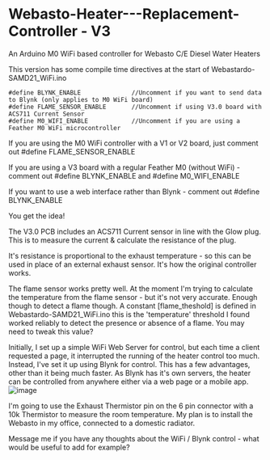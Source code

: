 # Webasto-Heater---Replacement-Controller - V3
An Arduino M0 WiFi based controller for Webasto C/E Diesel Water Heaters

This version has some compile time directives at the start of Webastardo-SAMD21_WiFi.ino
```
#define BLYNK_ENABLE              //Uncomment if you want to send data to Blynk (only applies to M0 WiFi board)
#define FLAME_SENSOR_ENABLE       //Uncomment if using V3.0 board with ACS711 Current Sensor
#define M0_WIFI_ENABLE            //Uncomment if you are using a Feather M0 WiFi microcontroller
```
If you are using the M0 WiFi controller with a V1 or V2 board, just comment out #define FLAME_SENSOR_ENABLE

If you are using a V3 board with a regular Feather M0 (without WiFi) - comment out #define BLYNK_ENABLE and #define M0_WIFI_ENABLE

If you want to use a web interface rather than Blynk - comment out #define BLYNK_ENABLE

You get the idea!

The V3.0 PCB includes an ACS711 Current sensor in line with the Glow plug.  This is to measure the current & calculate the resistance of the plug.

It's resistance is proportional to the exhaust temperature - so this can be used in place of an external exhaust sensor.  It's how the original controller works.

The flame sensor works pretty well.  At the moment I'm trying to calculate the temperature from the flame sensor - but it's not very accurate.  Enough though to detect a flame though.  A constant [flame_theshold] is defined in Webastardo-SAMD21_WiFi.ino  this is the 'temperature' threshold I found worked reliably to detect the presence or absence of a flame.  You may need to tweak this value?

Initially, I set up a simple WiFi Web Server for control, but each time a client requested a page, it interrupted the running of the heater control too much.  Instead, I've set it up using Blynk for control.  This has a few advantages, other than it being much faster.  As Blynk has it's own servers, the heater can be controlled from anywhere either via a web page or a mobile app.
![image](https://user-images.githubusercontent.com/13219057/208894111-aaec3692-a0ec-4785-b11c-fa1f88bb0fd0.png)

I'm going to use the Exhaust Thermistor pin on the 6 pin connector with a 10k Thermistor to measure the room temperature.  My plan is to install the Webasto in my office, connected to a domestic radiator.

Message me if you have any thoughts about the WiFi / Blynk control - what would be useful to add for example?

